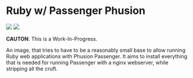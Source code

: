 Ruby w/ Passenger Phusion
=========================

[![](https://images.microbadger.com/badges/image/synyx/ruby-passenger.svg)](https://microbadger.com/images/synyx/ruby-passenger "Get your own image badge on microbadger.com")
[![](https://images.microbadger.com/badges/version/synyx/ruby-passenger.svg)](https://microbadger.com/images/synyx/ruby-passenger "Get your own version badge on microbadger.com")

**CAUTON**: This is a Work-In-Progress.

An image, that tries to have to be a reasonably small base to allow running Ruby web applications with Phusion Passenger. It aims to install everything that is needed for running Passenger with a nginx webserver, while stripping all the cruft.
